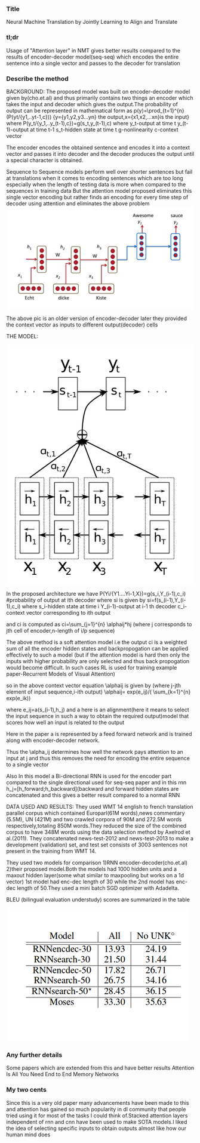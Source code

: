 ### Title

Neural Machine Translation by Jointly Learning to Align and Translate

### tl;dr

Usage of "Attention layer" in NMT gives better results compared to the results of encoder-decoder model(seq-seq) which encodes the entire sentence into a single vector and passes to the decoder for translation 

### Describe the method

BACKGROUND:
The proposed model was built on encoder-decoder model given by(cho.et.al) and thus primarily contains two things an encoder which takes the input and decoder which gives the output.The probability of output can be represented in mathematical form as
                                    p(y)=\prod_{t=1}^{n}(P(yt/{y1,..yt-1,c})) {y={y1,y2,y3...yn} the output,x={x1,x2,...xn}is the input}
where
    P(y_t/{y_1,..y_(t-1),c})=g(s_t,y_(t-1),c) where y_t-output at time t
                                              y_(t-1)-output at time t-1
                                              s_t-hidden state at time t
                                              g-nonlinearity
                                              c-context vector

The encoder encodes the obtained sentence and encodes it into a context vector and passes it into decoder and the decoder produces the output until a special character is obtained.

Sequence to Sequence models perform well over shorter sentences but fail at translations when it comes to encoding sentences which are too long especially when the length of testing data is more when compared to the sequences in training data But the attention model proposed eliminates this single vector encoding but rather finds an encoding for every time step of decoder using attention and eliminates the above problem  
![alt text](https://raw.githubusercontent.com/coffeelover12111997/randomfiles/master/seq2seq.png)

The above pic is an older version of encoder-decoder later they provided the context vector as inputs to different output(decoder) cells

THE MODEL:

![alt text](https://raw.githubusercontent.com/coffeelover12111997/randomfiles/master/attentionNMT.png)    

In the proposed architecture we have 
                            P(Yi/{Y1....Yi-1,X})=g(s_i,Y_(i-1),c_i) #probability of output at ith decoder
where si is given by 
                            si=f(s_(i-1),Y_(i-1),c_i) where s_i-hidden state at time i
                                                      Y_(i-1)-output at i-1 th decoder
                                                      c_i-context vector corresponding to ith output

and ci is computed as   ci=\sum_{j=1}^{n} \alphaij*hj (where j corresponds to jth cell of encoder,n-length of i/p sequence)

The above method is a soft attention model i.e the output ci is a weighted sum of all the encoder hidden states and backpropogation can be applied effectively to such a model (but if the attention model is hard then only the inputs with higher probability are only selected and thus back propogation would become difficult. In such cases RL is used for training
example paper-Recurrent Models of Visual Attention)

so in the above context vector equation \alphaij is given by             (where j-jth element of input sequence,i-ith output)
                                \alphaij= exp(e_ij)/( \sum_{k=1}^{n} exp(e_ik))

where e_ij=a(s_(i-1),h_j) and a here is an alignment(here it means to select the input sequence in such a way to obtain the  required output)model that scores how well an input is related to the output

Here in the paper a is represented by a feed forward network and is trained along with encoder-decoder network.

Thus the \alpha_ij determines how well the network pays attention to an input at j and thus this removes the need for encoding the entire sequence to a single vector

Also In this model a Bi-directional RNN is used for the encoder part compared to the single directional used for seq-seq paper
and in this rnn h_j=[h_forward;h_backward](backward and forward hidden states are concatenated and this gives a better result compared to a normal RNN


DATA USED AND RESULTS:
They used WMT 14 english to french translation parallel corpus which contained Europarl(61M words),news commentary (5.5M),   UN (421M) and two crawled corpora of 90M and 272.5M words respectively,totaling 850M words.They reduced the size of
the combined corpus to have 348M words using the data selection method by Axelrod et al.(2011).
They concatenated news-test-2012 and news-test-2013 to make a development (validation) set, and test set consists of 3003 sentences not present in the training from WMT 14.

They used two models for comparison 1)RNN encoder-decoder(cho.et.al) 2)their proposed model.Both the models had 1000 hidden units and a maxout hidden layer(some what similar to maxpooling but works on a 1d vector) 1st model had enc-dec length of 30 while the 2nd model has enc-dec length of 50.They used a mini batch SGD optimizer with Adadelta.

BLEU (bilingual evaluation understudy) scores are summarized in the table

![alt text](https://raw.githubusercontent.com/coffeelover12111997/randomfiles/master/results.png)
                




### Any further details
Some papers which are extended from this and have better results
Attention Is All You Need
End to End Memory Networks 

### My two cents

Since this is a very old paper many advancements have been made to this and attention has gained so much popularity in dl community that people tried using it for most of the tasks I could think of.Stacked attention layers independent of rnn and cnn have been used to make SOTA models.I liked the idea of selecting specific inputs to obtain outputs almost like how our human mind does  
